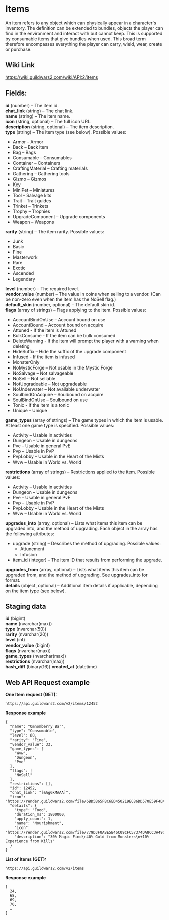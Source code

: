 # Items
An item refers to any object which can physically appear in a character's inventory. The definition can be extended to bundles, objects the player can find in the environment and interact with but cannot keep. This is supported by consumable items that give bundles when used. This broad term therefore encompasses everything the player can carry, wield, wear, create or purchase. 

## Wiki Link
https://wiki.guildwars2.com/wiki/API:2/items

## Fields:  
**id** (number) – The item id.  
**chat_link** (string) – The chat link.  
**name** (string) – The item name.  
**icon** (string, optional) – The full icon URL.  
**description** (string, optional) – The item description.  
**type** (string) – The item type (see below). Possible values:  
- Armor – Armor
- Back – Back item
- Bag – Bags
- Consumable – Consumables
- Container – Containers
- CraftingMaterial – Crafting materials
- Gathering – Gathering tools
- Gizmo – Gizmos
- Key
- MiniPet – Miniatures
- Tool – Salvage kits
- Trait – Trait guides
- Trinket – Trinkets
- Trophy – Trophies
- UpgradeComponent – Upgrade components
- Weapon – Weapons

**rarity** (string) – The item rarity. Possible values:  
- Junk
- Basic
- Fine
- Masterwork
- Rare
- Exotic
- Ascended
- Legendary  

**level** (number) – The required level.  
**vendor_value** (number) – The value in coins when selling to a vendor. (Can be non-zero even when the item has the NoSell flag.)  
**default_skin** (number, optional) – The default skin id.  
**flags** (array of strings) – Flags applying to the item. Possible values:  
- AccountBindOnUse – Account bound on use
- AccountBound – Account bound on acquire
- Attuned - If the item is Attuned
- BulkConsume - If the item can be bulk consumed
- DeleteWarning - If the item will prompt the player with a warning when deleting
- HideSuffix – Hide the suffix of the upgrade component
- Infused - If the item is infused
- MonsterOnly
- NoMysticForge – Not usable in the Mystic Forge
- NoSalvage – Not salvageable
- NoSell – Not sellable
- NotUpgradeable – Not upgradeable
- NoUnderwater – Not available underwater
- SoulbindOnAcquire – Soulbound on acquire
- SoulBindOnUse – Soulbound on use
- Tonic - If the item is a tonic
- Unique – Unique  

**game_types** (array of strings) – The game types in which the item is usable. At least one game type is specified.  Possible values:
- Activity – Usable in activities
- Dungeon – Usable in dungeons
- Pve – Usable in general PvE
- Pvp – Usable in PvP
- PvpLobby – Usable in the Heart of the Mists
- Wvw – Usable in World vs. World  

**restrictions** (array of strings) – Restrictions applied to the item. Possible values:
- Activity – Usable in activities
- Dungeon – Usable in dungeons
- Pve – Usable in general PvE
- Pvp – Usable in PvP
- PvpLobby – Usable in the Heart of the Mists
- Wvw – Usable in World vs. World  

**upgrades_into** (array, optional) – Lists what items this item can be upgraded into, and the method of upgrading. Each object in the array has the following attributes:
- upgrade (string) – Describes the method of upgrading. Possible values:
    - Attunement
    - Infusion    
- item_id (integer) – The item ID that results from performing the upgrade.  

**upgrades_from** (array, optional) – Lists what items this item can be upgraded from, and the method of upgrading. See upgrades_into for format.  
**details** (object, optional) – Additional item details if applicable, depending on the item type (see below).  

## Staging data
**id** (bigint)  
**name** (nvarchar(max))  
**type** (nvarchar(50))  
**rarity** (nvarchar(20))  
**level** (int)  
**vendor_value** (bigint)  
**flags** (nvarchar(max))  
**game_types** (nvarchar(max))  
**restrictions** (nvarchar(max))  
**hash_diff** (binary(16))
**created_at** (datetime)

## Web API Request example
**One Item request (GET):**  
```
https://api.guildwars2.com/v2/items/12452
```
**Response example**
```
{
  "name": "Omnomberry Bar",
  "type": "Consumable",
  "level": 80,
  "rarity": "Fine",
  "vendor_value": 33,
  "game_types": [
    "Wvw",
    "Dungeon",
    "Pve"
  ],
  "flags": [
    "NoSell"
  ],
  "restrictions": [],
  "id": 12452,
  "chat_link": "[&AgGkMAAA]",
  "icon": "https://render.guildwars2.com/file/6BD5B65FBC6ED450219EC86DD570E59F4DA3791F/433643.png",
  "details": {
    "type": "Food",
    "duration_ms": 1800000,
    "apply_count": 1,
    "name": "Nourishment",
    "icon": "https://render.guildwars2.com/file/779D3F0ABE5B46C09CFC57374DA8CC3A495F291C/436367.png",
    "description": "30% Magic Find\n40% Gold from Monsters\n+10% Experience from Kills"
  }
}
```

**List of Items (GET):**  
```
https://api.guildwars2.com/v2/items
```
**Response example**
```
[
  24,
  68,
  69,
  70,
  …
]
```